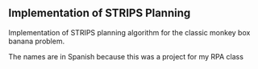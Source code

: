 ## Implementation of STRIPS Planning 

Implementation of STRIPS planning algorithm for the classic monkey box banana problem.

The names are in Spanish because this was a project for my RPA class
